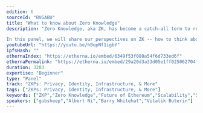 ```yaml
---
edition: 6
sourceId: "BVGABU"
title: "What to know about Zero Knowledge"
description: "Zero Knowledge, aka ZK, has become a catch-all term to represent much of \"modern\" or \"advanced\" cryptography -- especially cryptography that's relevant to the future of blockchains. 

In this panel, we will share our perspectives on ZK -- how to think about it, what to look out for, and what to focus in on. We'll also discuss how ZK may alter and complement Ethereum's own future."
youtubeUrl: "https://youtu.be/hBupNf1igbY"
ipfsHash: ""
ethernaIndex: "https://etherna.io/embed/6349f53f080a54f6d733ed6f"
ethernaPermalink: "https://etherna.io/embed/29a20d3a33d05e1ff025062704fadb176c09cf28262275e10888db5f71d11462"
duration: 3283
expertise: "Beginner"
type: "Panel"
track: "ZKPs: Privacy, Identity, Infrastructure, & More"
tags: ["ZKPs: Privacy, Identity, Infrastructure, & More"]
keywords: ["ZKP","Zero Knowledge","Future of Ethereum","Scalability","Security","Privacy"]
speakers: ["gubsheep","Albert Ni","Barry Whitehat","Vitalik Buterin"]
---
```

